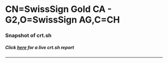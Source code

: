 # CN=SwissSign Gold CA - G2,O=SwissSign AG,C=CH
### Snapshot of crt.sh
##### Click [here](https://crt.sh/?serial=867A5AAFF875E150CF00BA36716950) for a live crt.sh report

---
